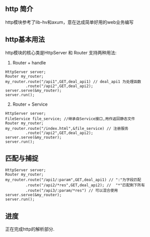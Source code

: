 ## http 简介
http模块参考了lib-hv和axum，意在达成简单好用的web业务编写

## http基本用法
http模块的核心类是HttpServer 和 Router
支持两种用法:
1. Router + handle
```
HttpServer server;
Router my_router;
my_router.route("/api1",GET,deal_api1) // deal_api1 为处理函数
         .route("/api2",GET,deal_api2);
server.serve(&my_router);
server.run();
```

2. Router + Service
```
HttpServer server;
FileService file_service; //继承自Service接口,用作返回静态文件
Router my_router;
my_router.route("/index.html",&file_service) // 注册服务
         .route("/api2",GET,deal_api2);
server.serve(&my_router);
server.run();
```

## 匹配与捕捉
```
HttpServer server;
Router my_router;
my_router.route("/api1/:param",GET,deal_api1) // ":"为字段匹配
         .route("/api2/*res",GET,deal_api2); //  "*"匹配剩下所有
         .route("/api3/:param/*res") // 可以混合使用
server.serve(&my_router);
server.run();
```

## 进度
正在完成http的解析部分.
